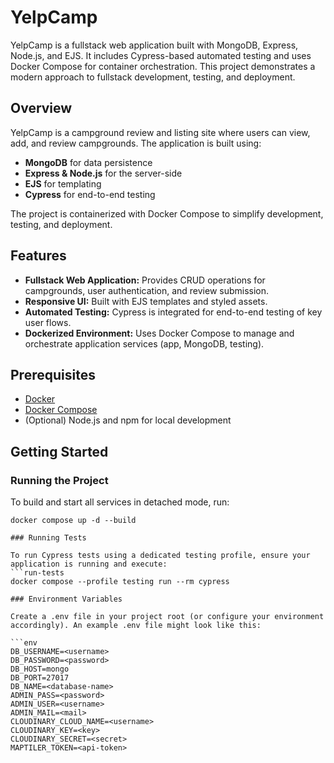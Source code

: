 # YelpCamp

YelpCamp is a fullstack web application built with MongoDB, Express, Node.js, and EJS. It includes Cypress-based automated testing and uses Docker Compose for container orchestration.
This project demonstrates a modern approach to fullstack development, testing, and deployment.

## Overview

YelpCamp is a campground review and listing site where users can view, add, and review campgrounds. The application is built using:
- **MongoDB** for data persistence
- **Express & Node.js** for the server-side
- **EJS** for templating
- **Cypress** for end-to-end testing

The project is containerized with Docker Compose to simplify development, testing, and deployment.

## Features

- **Fullstack Web Application:** Provides CRUD operations for campgrounds, user authentication, and review submission.
- **Responsive UI:** Built with EJS templates and styled assets.
- **Automated Testing:** Cypress is integrated for end-to-end testing of key user flows.
- **Dockerized Environment:** Uses Docker Compose to manage and orchestrate application services (app, MongoDB, testing).

## Prerequisites

- [Docker](https://docs.docker.com/get-docker/)
- [Docker Compose](https://docs.docker.com/compose/install/)
- (Optional) Node.js and npm for local development

## Getting Started

### Running the Project

To build and start all services in detached mode, run:
```run
docker compose up -d --build

### Running Tests

To run Cypress tests using a dedicated testing profile, ensure your application is running and execute:
```run-tests
docker compose --profile testing run --rm cypress

### Environment Variables

Create a .env file in your project root (or configure your environment accordingly). An example .env file might look like this:

```env
DB_USERNAME=<username>
DB_PASSWORD=<password>
DB_HOST=mongo
DB_PORT=27017
DB_NAME=<database-name>
ADMIN_PASS=<password>
ADMIN_USER=<username>
ADMIN_MAIL=<mail>
CLOUDINARY_CLOUD_NAME=<username>
CLOUDINARY_KEY=<key>
CLOUDINARY_SECRET=<secret>
MAPTILER_TOKEN=<api-token>
